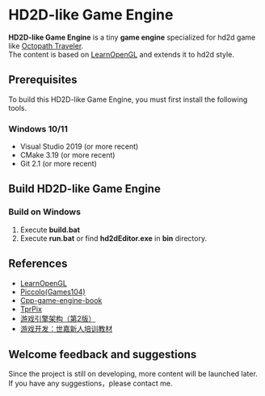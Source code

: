 # HD2D-like Game Engine
**HD2D-like Game Engine** is a tiny **game engine** specialized for hd2d game like [Octopath Traveler](https://en.wikipedia.org/wiki/Octopath_Traveler). <br /> 
The content is based on [LearnOpenGL](https://learnopengl-cn.github.io/) and extends it to hd2d style.

## Prerequisites
To build this HD2D-like Game Engine, you must first install the following tools.

### Windows 10/11
+ Visual Studio 2019 (or more recent)
+ CMake 3.19 (or more recent)
+ Git 2.1 (or more recent)

## Build HD2D-like Game Engine

### Build on Windows
1. Execute **build.bat**
2. Execute **run.bat** or find **hd2dEditor.exe** in **bin** directory.

## References
+ [LearnOpenGL](https://learnopengl-cn.github.io/)
+ [Piccolo(Games104)](https://github.com/BoomingTech/Piccolo)
+ [Cpp-game-engine-book](https://github.com/ThisisGame/cpp-game-engine-book)
+ [TprPix](https://github.com/turesnake/tprPix)
+ [游戏引擎架构（第2版）](http://www.broadview.com.cn/book/2704)
+ [游戏开发：世嘉新人培训教材](http://www.ituring.com.cn/book/1742)

## Welcome feedback and suggestions
Since the project is still on developing, more content will be launched later.
If you have any suggestions，please contact me.
